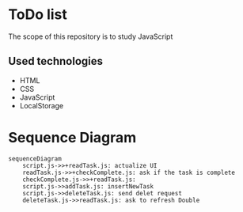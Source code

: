 # ToDo list
The scope of this repository is to study JavaScript

## Used technologies
- HTML
- CSS
- JavaScript
- LocalStorage

# Sequence Diagram
```mermaid
sequenceDiagram
    script.js->>+readTask.js: actualize UI
    readTask.js->>+checkComplete.js: ask if the task is complete
    checkComplete.js->>+readTask.js: 
    script.js->>addTask.js: insertNewTask
    script.js->>deleteTask.js: send delet request
    deleteTask.js->>readTask.js: ask to refresh Double    
```
